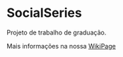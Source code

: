 SocialSeries
============

Projeto de trabalho de graduação.

Mais informações na nossa [WikiPage](https://github.com/thiagoabreu/SocialSeries/wiki)
